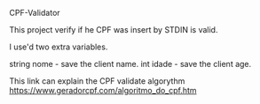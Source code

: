 
CPF-Validator


This project verify if he CPF was insert by STDIN is valid.

I use'd two extra variables. 

  string nome - save the client name.
  int idade   - save the client age.

This link can explain the CPF validate algorythm https://www.geradorcpf.com/algoritmo_do_cpf.htm